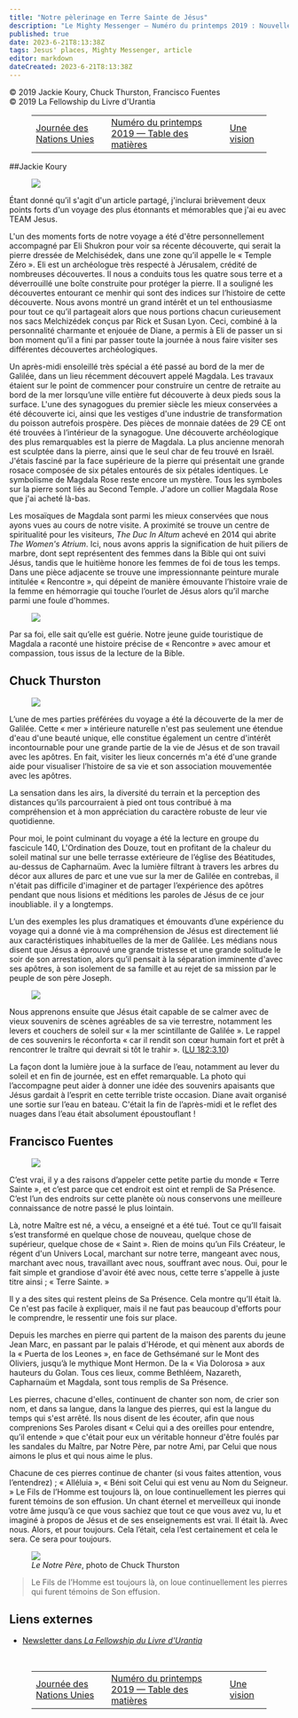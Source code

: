 ```yaml
---
title: "Notre pèlerinage en Terre Sainte de Jésus"
description: "Le Mighty Messenger — Numéro du printemps 2019 : Nouvelles et opinions pour les lecteurs du Livre d'Urantia"
published: true
date: 2023-6-21T8:13:38Z
tags: Jesus' places, Mighty Messenger, article
editor: markdown
dateCreated: 2023-6-21T8:13:38Z
---
```


<p class="v-card v-sheet theme--light grey lighten-3 px-2">© 2019 Jackie Koury, Chuck Thurston, Francisco Fuentes<br>© 2019 La Fellowship du Livre d'Urantia</p>
<figure class="table chapter-navigator">
  <table>
    <tbody>
      <tr>
        <td>
        <a href="/fr/article/David_Glass/United_Nations_Day">
          <span class="mdi mdi-arrow-left-drop-circle"></span><span class="pl-2">Journée des Nations Unies</span>
        </a>
        </td>
        <td>
        <a href="/fr/index/articles_mighty_messenger#numéro-du-printemps-2019">
          <span class="mdi mdi-book-open-variant"></span><span class="pl-2">Numéro du printemps 2019 — Table des matières</span>
        </a>
        </td>
        <td>
        <a href="/fr/article/Tom_Choquette/A_Vision">
          <span class="pr-2">Une vision</span><span class="mdi mdi-arrow-right-drop-circle"></span>
        </a>
        </td>
      </tr>
    </tbody>
  </table>
</figure>



##Jackie Koury

<figure id="Figure_1" class="image urantiapedia image-style-align-left">
<img src="/image/article/The_Mighty_Messenger/2019_Spring/020.jpg">
</figure>

Étant donné qu’il s'agit d'un article partagé, j'inclurai brièvement deux points forts d'un voyage des plus étonnants et mémorables que j'ai eu avec TEAM Jesus.

L'un des moments forts de notre voyage a été d'être personnellement accompagné par Eli Shukron pour voir sa récente découverte, qui serait la pierre dressée de Melchisédek, dans une zone qu’il appelle le « Temple Zéro ». Eli est un archéologue très respecté à Jérusalem, crédité de nombreuses découvertes. Il nous a conduits tous les quatre sous terre et a déverrouillé une boîte construite pour protéger la pierre. Il a souligné les découvertes entourant ce menhir qui sont des indices sur l’histoire de cette découverte. Nous avons montré un grand intérêt et un tel enthousiasme pour tout ce qu’il partageait alors que nous portions chacun curieusement nos sacs Melchizédek conçus par Rick et Susan Lyon. Ceci, combiné à la personnalité charmante et enjouée de Diane, a permis à Eli de passer un si bon moment qu’il a fini par passer toute la journée à nous faire visiter ses différentes découvertes archéologiques.

Un après-midi ensoleillé très spécial a été passé au bord de la mer de Galilée, dans un lieu récemment découvert appelé Magdala. Les travaux étaient sur le point de commencer pour construire un centre de retraite au bord de la mer lorsqu’une ville entière fut découverte à deux pieds sous la surface. L'une des synagogues du premier siècle les mieux conservées a été découverte ici, ainsi que les vestiges d'une industrie de transformation du poisson autrefois prospère. Des pièces de monnaie datées de 29 CE ont été trouvées à l’intérieur de la synagogue. Une découverte archéologique des plus remarquables est la pierre de Magdala. La plus ancienne menorah est sculptée dans la pierre, ainsi que le seul char de feu trouvé en Israël. J'étais fasciné par la face supérieure de la pierre qui présentait une grande rosace composée de six pétales entourés de six pétales identiques. Le symbolisme de Magdala Rose reste encore un mystère. Tous les symboles sur la pierre sont liés au Second Temple. J'adore un collier Magdala Rose que j'ai acheté là-bas.

Les mosaïques de Magdala sont parmi les mieux conservées que nous ayons vues au cours de notre visite. A proximité se trouve un centre de spiritualité pour les visiteurs, _The Duc In Altum_ achevé en 2014 qui abrite _The Women's Atrium_. Ici, nous avons appris la signification de huit piliers de marbre, dont sept représentent des femmes dans la Bible qui ont suivi Jésus, tandis que le huitième honore les femmes de foi de tous les temps. Dans une pièce adjacente se trouve une impressionnante peinture murale intitulée « Rencontre », qui dépeint de manière émouvante l’histoire vraie de la femme en hémorragie qui touche l’ourlet de Jésus alors qu’il marche parmi une foule d'hommes.

<figure id="Figure_2" class="image urantiapedia">
<img src="/image/article/The_Mighty_Messenger/2019_Spring/019.jpg">
</figure>

Par sa foi, elle sait qu’elle est guérie. Notre jeune guide touristique de Magdala a raconté une histoire précise de « Rencontre » avec amour et compassion, tous issus de la lecture de la Bible.

## Chuck Thurston

<figure id="Figure_3" class="image urantiapedia image-style-align-left">
<img src="/image/article/The_Mighty_Messenger/2019_Spring/022.jpg">
</figure>

L’une de mes parties préférées du voyage a été la découverte de la mer de Galilée. Cette « mer » intérieure naturelle n'est pas seulement une étendue d'eau d'une beauté unique, elle constitue également un centre d'intérêt incontournable pour une grande partie de la vie de Jésus et de son travail avec les apôtres. En fait, visiter les lieux concernés m'a été d'une grande aide pour visualiser l’histoire de sa vie et son association mouvementée avec les apôtres.

La sensation dans les airs, la diversité du terrain et la perception des distances qu’ils parcourraient à pied ont tous contribué à ma compréhension et à mon appréciation du caractère robuste de leur vie quotidienne.

Pour moi, le point culminant du voyage a été la lecture en groupe du fascicule 140, L'Ordination des Douze, tout en profitant de la chaleur du soleil matinal sur une belle terrasse extérieure de l’église des Béatitudes, au-dessus de Capharnaüm. Avec la lumière filtrant à travers les arbres du décor aux allures de parc et une vue sur la mer de Galilée en contrebas, il n'était pas difficile d'imaginer et de partager l’expérience des apôtres pendant que nous lisions et méditions les paroles de Jésus de ce jour inoubliable. il y a longtemps.

L’un des exemples les plus dramatiques et émouvants d’une expérience du voyage qui a donné vie à ma compréhension de Jésus est directement lié aux caractéristiques inhabituelles de la mer de Galilée. Les médians nous disent que Jésus a éprouvé une grande tristesse et une grande solitude le soir de son arrestation, alors qu’il pensait à la séparation imminente d'avec ses apôtres, à son isolement de sa famille et au rejet de sa mission par le peuple de son père Joseph.

<figure id="Figure_4" class="image urantiapedia">
<img src="/image/article/The_Mighty_Messenger/2019_Spring/021.jpg">
</figure>

Nous apprenons ensuite que Jésus était capable de se calmer avec de vieux souvenirs de scènes agréables de sa vie terrestre, notamment les levers et couchers de soleil sur « la mer scintillante de Galilée ». Le rappel de ces souvenirs le réconforta « car il rendit son cœur humain fort et prêt à rencontrer le traître qui devrait si tôt le trahir ». ([LU 182:3.10](/fr/The_Urantia_Book/182#p3_10))

La façon dont la lumière joue à la surface de l’eau, notamment au lever du soleil et en fin de journée, est en effet remarquable. La photo qui l’accompagne peut aider à donner une idée des souvenirs apaisants que Jésus gardait à l’esprit en cette terrible triste occasion. Diane avait organisé une sortie sur l’eau en bateau. C'était la fin de l’après-midi et le reflet des nuages dans l’eau était absolument époustouflant ! 

## Francisco Fuentes

<figure id="Figure_5" class="image urantiapedia image-style-align-left">
<img src="/image/article/The_Mighty_Messenger/2019_Spring/025.jpg">
</figure>

C’est vrai, il y a des raisons d’appeler cette petite partie du monde « Terre Sainte », et c’est parce que cet endroit est oint et rempli de Sa Présence. C’est l’un des endroits sur cette planète où nous conservons une meilleure connaissance de notre passé le plus lointain.

Là, notre Maître est né, a vécu, a enseigné et a été tué. Tout ce qu’Il faisait s’est transformé en quelque chose de nouveau, quelque chose de supérieur, quelque chose de « Saint ». Rien de moins qu’un Fils Créateur, le régent d'un Univers Local, marchant sur notre terre, mangeant avec nous, marchant avec nous, travaillant avec nous, souffrant avec nous. Oui, pour le fait simple et grandiose d'avoir été avec nous, cette terre s'appelle à juste titre ainsi ; « Terre Sainte. »

Il y a des sites qui restent pleins de Sa Présence. Cela montre qu’Il était là. Ce n'est pas facile à expliquer, mais il ne faut pas beaucoup d'efforts pour le comprendre, le ressentir une fois sur place.

Depuis les marches en pierre qui partent de la maison des parents du jeune Jean Marc, en passant par le palais d'Hérode, et qui mènent aux abords de la « Puerta de los Leones », en face de Gethsémané sur le Mont des Oliviers, jusqu’à le mythique Mont Hermon. De la « Via Dolorosa » aux hauteurs du Golan. Tous ces lieux, comme Bethléem, Nazareth, Capharnaüm et Magdala, sont tous remplis de Sa Présence.

Les pierres, chacune d'elles, continuent de chanter son nom, de crier son nom, et dans sa langue, dans la langue des pierres, qui est la langue du temps qui s'est arrêté. Ils nous disent de les écouter, afin que nous comprenions Ses Paroles disant « Celui qui a des oreilles pour entendre, qu’il entende » que c'était pour eux un véritable honneur d'être foulés par les sandales du Maître, par Notre Père, par notre Ami, par Celui que nous aimons le plus et qui nous aime le plus.

Chacune de ces pierres continue de chanter (si vous faites attention, vous l’entendrez) ; « Alléluia », « Béni soit Celui qui est venu au Nom du Seigneur. » Le Fils de l’Homme est toujours là, on loue continuellement les pierres qui furent témoins de son effusion. Un chant éternel et merveilleux qui inonde votre âme jusqu’à ce que vous sachiez que tout ce que vous avez vu, lu et imaginé à propos de Jésus et de ses enseignements est vrai. Il était là. Avec nous. Alors, et pour toujours. Cela l’était, cela l’est certainement et cela le sera. Ce sera pour toujours.

<figure id="Figure_6" class="image urantiapedia">
<img src="/image/article/The_Mighty_Messenger/2019_Spring/024.jpg">
<figcaption><em>Le Notre Père</em>, photo de Chuck Thurston<figcaption>
</figure>

> Le Fils de l’Homme est toujours là, on loue continuellement les pierres qui furent témoins de Son effusion.

## Liens externes

* [Newsletter dans _La Fellowship du Livre d'Urantia_](https://assetrepository.urantiabook.org/AssetRepository/Communications/Mighty-Messenger/MM-2019-Spring.pdf)

<br>



<figure class="table chapter-navigator">
  <table>
    <tbody>
      <tr>
        <td>
        <a href="/fr/article/David_Glass/United_Nations_Day">
          <span class="mdi mdi-arrow-left-drop-circle"></span><span class="pl-2">Journée des Nations Unies</span>
        </a>
        </td>
        <td>
        <a href="/fr/index/articles_mighty_messenger#numéro-du-printemps-2019">
          <span class="mdi mdi-book-open-variant"></span><span class="pl-2">Numéro du printemps 2019 — Table des matières</span>
        </a>
        </td>
        <td>
        <a href="/fr/article/Tom_Choquette/A_Vision">
          <span class="pr-2">Une vision</span><span class="mdi mdi-arrow-right-drop-circle"></span>
        </a>
        </td>
      </tr>
    </tbody>
  </table>
</figure>
